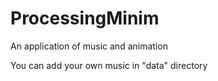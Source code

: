 # ProcessingMinim

An application of music and animation

You can add your own music in "data" directory
